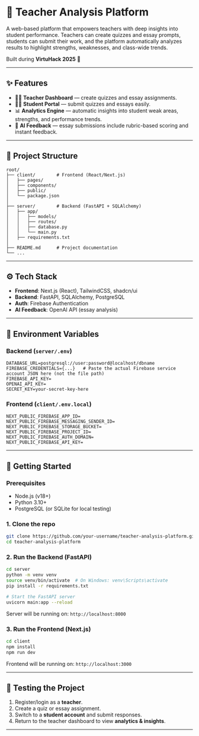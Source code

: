 # 📘 Teacher Analysis Platform

A web-based platform that empowers teachers with deep insights into student performance. Teachers can create quizzes and essay prompts, students can submit their work, and the platform automatically analyzes results to highlight strengths, weaknesses, and class-wide trends.

Built during **VirtuHack 2025** 🚀

---

## ✨ Features

* 👩‍🏫 **Teacher Dashboard** — create quizzes and essay assignments.
* 🧑‍🎓 **Student Portal** — submit quizzes and essays easily.
* 📊 **Analytics Engine** — automatic insights into student weak areas, strengths, and performance trends.
* 🤖 **AI Feedback** — essay submissions include rubric-based scoring and instant feedback.

---

## 📂 Project Structure

```
root/
├── client/        # Frontend (React/Next.js)
│   ├── pages/
│   ├── components/
│   ├── public/
│   └── package.json
│
├── server/        # Backend (FastAPI + SQLAlchemy)
│   ├── app/
│   │   ├── models/
│   │   ├── routes/
│   │   ├── database.py
│   │   └── main.py
│   ├── requirements.txt
│
├── README.md      # Project documentation
└── ...
```

---

## ⚙️ Tech Stack

* **Frontend**: Next.js (React), TailwindCSS, shadcn/ui
* **Backend**: FastAPI, SQLAlchemy, PostgreSQL
* **Auth**: Firebase Authentication
* **AI Feedback**: OpenAI API (essay analysis)

---

## 🔑 Environment Variables


### Backend (`server/.env`)

```env
DATABASE_URL=postgresql://user:password@localhost/dbname
FIREBASE_CREDENTIALS={...}   # Paste the actual Firebase service account JSON here (not the file path)
FIREBASE_API_KEY=
OPENAI_API_KEY=
SECRET_KEY=your-secret-key-here 
```

### Frontend (`client/.env.local`)

```env
NEXT_PUBLIC_FIREBASE_APP_ID=
NEXT_PUBLIC_FIREBASE_MESSAGING_SENDER_ID=
NEXT_PUBLIC_FIREBASE_STORAGE_BUCKET=
NEXT_PUBLIC_FIREBASE_PROJECT_ID=
NEXT_PUBLIC_FIREBASE_AUTH_DOMAIN=
NEXT_PUBLIC_FIREBASE_API_KEY=
```

---

## 🚀 Getting Started

### Prerequisites

* Node.js (v18+)
* Python 3.10+
* PostgreSQL (or SQLite for local testing)

### 1. Clone the repo

```bash
git clone https://github.com/your-username/teacher-analysis-platform.git
cd teacher-analysis-platform
```

### 2. Run the Backend (FastAPI)

```bash
cd server
python -m venv venv
source venv/bin/activate  # On Windows: venv\Scripts\activate
pip install -r requirements.txt

# Start the FastAPI server
uvicorn main:app --reload
```

Server will be running on: `http://localhost:8000`

### 3. Run the Frontend (Next.js)

```bash
cd client
npm install
npm run dev
```

Frontend will be running on: `http://localhost:3000`

---

## 🧪 Testing the Project

1. Register/login as a **teacher**.
2. Create a quiz or essay assignment.
3. Switch to a **student account** and submit responses.
4. Return to the teacher dashboard to view **analytics & insights**.

---

